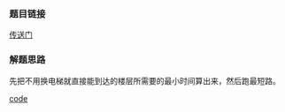 ### 题目链接
<a href = "https://uva.onlinejudge.org/index.php?option=com_onlinejudge&Itemid=8&category=854&page=show_problem&problem=1742">传送门</a>

### 解题思路
先把不用换电梯就直接能到达的楼层所需要的最小时间算出来，然后跑最短路。

<a href = "">code</a>
